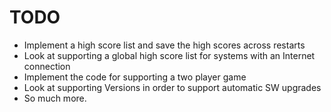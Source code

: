 TODO
=======

* Implement a high score list and save the high scores across restarts
* Look at supporting a global high score list for systems with an Internet connection
* Implement the code for supporting a two player game
* Look at supporting Versions in order to support automatic SW upgrades
* So much more.
